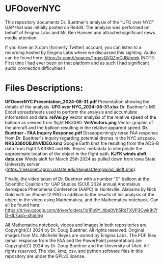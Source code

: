 # UFOoverNYC

This repository documents Dr. Buettner's analysis of the "UFO over NYC" UAP that was initially posted on Reddit.
The analysis was performed on behalf of Enigma Labs and Mr. Ben Hansen and attracted significant news media attention.

If you have an X.com (formerly Twitter) account, you can listen to a recording hosted by Enigma Labs where we discussed this sighting.
Audio can be found here: https://x.com/i/spaces/1gqxvQVQZmOJB/peek
(NOTE: First time I had ever been on that platform and as such I had significant audio connection difficulties!)

# Files Descriptions:
**UFOoverNYC Presentation_2024-08-31.pdf** Presentation showing the details of the analysis.
**UFO over NYC_2024-08-31.xlsx** Dr. Buettner's MS Excel spreadsheets used to perform the analysis and accumulate information and data.
**relVel.py** Vector analysis of the relative speed of the balloon as viewed from flight NK3380.
**VelVectors.png** Vector graphic of the aircraft and the balloon resulting in the relative apparent speed.
**Dr. Buettner - FAA Inquiry Response.pdf** Dissappointingly terse FAA response from Dr. Buettner's inquiry regarding potential drones in the NYC airspace.
**NKS3380OBJINVIDEO.kmz** Google Earth kmz file resulting from the ADS-B data from flight NK3380 and Ms. Reyes' metadata to interpolate the approximate location of the object in the flight path.
**KJFK winds aloft data.csv** Winds aloft for March 25th 2024 as pulled down from Iowa State University server (https://mesonet.agron.iastate.edu/request/tempwind_aloft.php).

Finally, the video taken of Dr. Buettner with a number "0" balloon at the Scientific Coalition for UAP Studies (SCU) 2024 annual Anomalous Aerospace Phenomena Conference (AAPC) in Huntsville, Alabama by Nick Gold with an iPhone 12 PRO in addition to the results of his analysis of the object in the video using Mathematica, and the Mathematica notebook. 
Can all be found here: https://drive.google.com/drive/folders/1z1Fb9Y_4bq0Vh5RdTXVP3Owk8t7fD-dL?usp=sharing

All Mathematica notebook, videos and images in both repositories are Copyright(C) 2024 by Dr. Doug Buettner. All rights reserved.
Original images from Ms. Michelle Reyes are owned by Enigma Labs.
The PDF files (email response from the FAA and the PowerPoint presentation) are Copyright(C) 2024 by Dr. Doug Buettner and the University of Utah. All rights reserved.
The xlsx, kmz, csv, and python software files in this repository are under the GPLv3 license.
